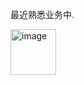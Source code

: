 最近熟悉业务中.

<img width="73" alt="image" src="https://github.com/user-attachments/assets/5cb29fe2-0cfd-4a5d-88d7-33b80fdba473" />
